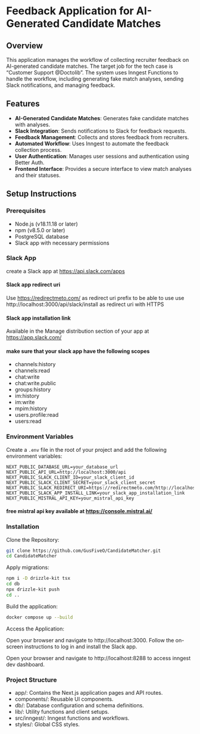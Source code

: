 # Feedback Application for AI-Generated Candidate Matches

## Overview

This application manages the workflow of collecting recruiter feedback on AI-generated candidate matches. The target job for the tech case is “Customer Support @Doctolib”. The system uses Inngest Functions to handle the workflow, including generating fake match analyses, sending Slack notifications, and managing feedback.

## Features

- **AI-Generated Candidate Matches**: Generates fake candidate matches with analyses.
- **Slack Integration**: Sends notifications to Slack for feedback requests.
- **Feedback Management**: Collects and stores feedback from recruiters.
- **Automated Workflow**: Uses Inngest to automate the feedback collection process.
- **User Authentication**: Manages user sessions and authentication using Better Auth.
- **Frontend Interface**: Provides a secure interface to view match analyses and their statuses.

## Setup Instructions

### Prerequisites

- Node.js (v18.11.18 or later)
- npm (v8.5.0 or later)
- PostgreSQL database
- Slack app with necessary permissions

### Slack App

create a Slack app at https://api.slack.com/apps

#### Slack app redirect uri

Use https://redirectmeto.com/ as redirect uri prefix to be able to use use http://localhost:3000/api/slack/install as redirect uri with HTTPS

#### Slack app installation link

Available in the Manage distribution section of your app at https://app.slack.com/

#### make sure that your slack app have the following scopes

- channels:history
- channels:read
- chat:write
- chat:write.public
- groups:history
- im:history
- im:write
- mpim:history
- users.profile:read
- users:read

### Environment Variables

Create a `.env` file in the root of your project and add the following environment variables:

```env
NEXT_PUBLIC_DATABASE_URL=your_database_url
NEXT_PUBLIC_API_URL=http://localhost:3000/api
NEXT_PUBLIC_SLACK_CLIENT_ID=your_slack_client_id
NEXT_PUBLIC_SLACK_CLIENT_SECRET=your_slack_client_secret
NEXT_PUBLIC_SLACK_REDIRECT_URI=https://redirectmeto.com/http://localhost:3000/api/slack/install
NEXT_PUBLIC_SLACK_APP_INSTALL_LINK=your_slack_app_installation_link
NEXT_PUBLIC_MISTRAL_API_KEY=your_mistral_api_key
```

#### free mistral api key available at https://console.mistral.ai/

### Installation

Clone the Repository:

```bash
git clone https://github.com/GusFiveO/CandidateMatcher.git
cd CandidateMatcher
```

Apply migrations:

```bash
npm i -D drizzle-kit tsx
cd db
npx drizzle-kit push
cd ..
```

Build the application:

```bash
docker compose up --build
```

Access the Application:

Open your browser and navigate to http://localhost:3000.
Follow the on-screen instructions to log in and install the Slack app.

Open your browser and navigate to http://localhost:8288 to access inngest dev dashboard.

### Project Structure

- app/: Contains the Next.js application pages and API routes.
- components/: Reusable UI components.
- db/: Database configuration and schema definitions.
- lib/: Utility functions and client setups.
- src/inngest/: Inngest functions and workflows.
- styles/: Global CSS styles.
